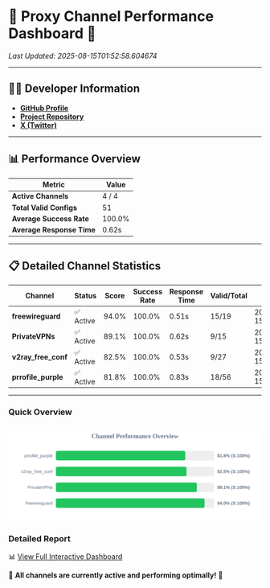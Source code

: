 # 🌟 Proxy Channel Performance Dashboard 🌟

_Last Updated: 2025-08-15T01:52:58.604674_

---

## 👩‍💻 Developer Information

- **[GitHub Profile](https://github.com/4n0nymou3)**  
- **[Project Repository](https://github.com/4n0nymou3/multi-proxy-config-fetcher)**  
- **[X (Twitter)](https://x.com/4n0nymou3)**  

---

## 📊 Performance Overview

| Metric                | Value       |
|-----------------------|-------------|
| **Active Channels**   | 4 / 4       |
| **Total Valid Configs** | 51          |
| **Average Success Rate** | 100.0%      |
| **Average Response Time** | 0.62s       |

---

## 📋 Detailed Channel Statistics

| Channel          | Status     | Score  | Success Rate | Response Time | Valid/Total | Last Success               |
|------------------|------------|--------|--------------|---------------|-------------|----------------------------|
| **freewireguard**  | ✅ Active  | 94.0%  | 100.0% | 0.51s         | 15/19       | 2025-08-15T01:52:58.602858 |
| **PrivateVPNs**  | ✅ Active  | 89.1%  | 100.0% | 0.62s         | 9/15       | 2025-08-15T01:52:58.059492 |
| **v2ray_free_conf**  | ✅ Active  | 82.5%  | 100.0% | 0.53s         | 9/27       | 2025-08-15T01:52:57.398150 |
| **prrofile_purple**  | ✅ Active  | 81.8%  | 100.0% | 0.83s         | 18/56       | 2025-08-15T01:52:56.802265 |

---

### Quick Overview
<div align="center">
  <a href="https://raw.githubusercontent.com/nullluser/NullRepo/refs/heads/main/assets/channel_stats_chart.svg">
    <img src="https://raw.githubusercontent.com/nullluser/NullRepo/refs/heads/main/assets/channel_stats_chart.svg" alt="Source Performance Statistics" width="800">
  </a>
</div>

### Detailed Report
📊 [View Full Interactive Dashboard](https://htmlpreview.github.io/?https://github.com/nullluser/NullRepo/blob/main/assets/performance_report.html)

🎉 **All channels are currently active and performing optimally!** 🎉
